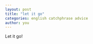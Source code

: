 ```yaml
---
layout: post
title: "let it go"
categories: english catchphrase advice
author: you
---
```


Let it go!
